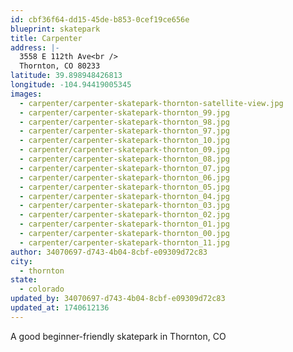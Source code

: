 ```yaml
---
id: cbf36f64-dd15-45de-b853-0cef19ce656e
blueprint: skatepark
title: Carpenter
address: |-
  3558 E 112th Ave<br />
  Thornton, CO 80233
latitude: 39.898948426813
longitude: -104.94419005345
images:
  - carpenter/carpenter-skatepark-thornton-satellite-view.jpg
  - carpenter/carpenter-skatepark-thornton_99.jpg
  - carpenter/carpenter-skatepark-thornton_98.jpg
  - carpenter/carpenter-skatepark-thornton_97.jpg
  - carpenter/carpenter-skatepark-thornton_10.jpg
  - carpenter/carpenter-skatepark-thornton_09.jpg
  - carpenter/carpenter-skatepark-thornton_08.jpg
  - carpenter/carpenter-skatepark-thornton_07.jpg
  - carpenter/carpenter-skatepark-thornton_06.jpg
  - carpenter/carpenter-skatepark-thornton_05.jpg
  - carpenter/carpenter-skatepark-thornton_04.jpg
  - carpenter/carpenter-skatepark-thornton_03.jpg
  - carpenter/carpenter-skatepark-thornton_02.jpg
  - carpenter/carpenter-skatepark-thornton_01.jpg
  - carpenter/carpenter-skatepark-thornton_00.jpg
  - carpenter/carpenter-skatepark-thornton_11.jpg
author: 34070697-d743-4b04-8cbf-e09309d72c83
city:
  - thornton
state:
  - colorado
updated_by: 34070697-d743-4b04-8cbf-e09309d72c83
updated_at: 1740612136
---
```

A good beginner-friendly skatepark in Thornton, CO
